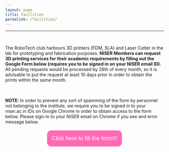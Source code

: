 ```yaml
---
layout: page
title: Facilities
permalink: /facilities/
---
```



<hr>
<div class="veil">
<br>


The RoboTech club harbours 3D printers (FDM, SLA) and Laser Cutter in the lab for prototyping and fabrication purposes. <strong>NISER Members can request 3D printing services for their academic requirements by filling out the Google Form below (requires you to be signed in on your NISER email ID).</strong> All pending requests would be processed by 28th of every month, so it is advisable to put the request at least 10 days prior in order to obtain the prints within the same month.

<br>
<br>
<strong>NOTE: </strong>In order to prevent any sort of spamming of the form by personnel not belonging to the institute, we require you to be signed in to your niser.ac.in IDs on Google Chrome in order to obtain access to the form below. Please sign-in to your NISER email on Chrome if you see and error message below.

<br>
<br>
<center>
<a href="https://forms.gle/Z2BfhucCFttkA842A"><button style="font-size: 18px; background-color: hotpink; color: white; border: solid 2px white; border-radius: 15px 15px 15px 15px; padding: 15px 15px 15px 15px; cursor: pointer;">Click here to fill the form!!!</button></a>
</center>

</div>

